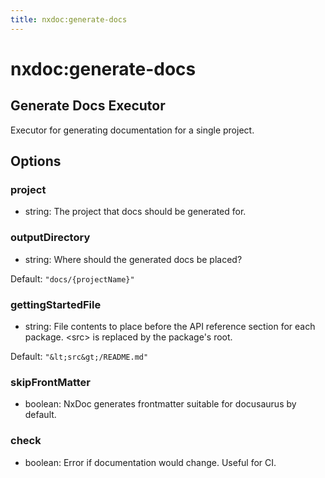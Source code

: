 ```yaml
---
title: nxdoc:generate-docs
---
```


# nxdoc:generate-docs

## Generate Docs Executor

Executor for generating documentation for a single project.

## Options

### <span class="required">project</span>

- string: The project that docs should be generated for.

### <span class="required">outputDirectory</span>

- string: Where should the generated docs be placed?

Default: `"docs/{projectName}"`

### gettingStartedFile

- string: File contents to place before the API reference section for each package. &lt;src&gt; is replaced by the package's root.

Default: `"&lt;src&gt;/README.md"`

### skipFrontMatter

- boolean: NxDoc generates frontmatter suitable for docusaurus by default.

### check

- boolean: Error if documentation would change. Useful for CI.
